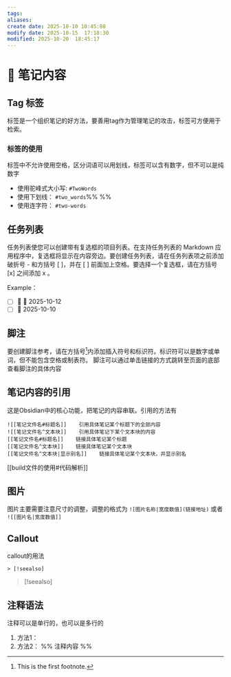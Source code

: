 ```yaml
---
tags:
aliases:
create date: 2025-10-10 10:45:08
modify date: 2025-10-15  17:18:30
modified: 2025-10-20  18:45:17
---
```

# 📝 笔记内容

## Tag 标签

标签是一个组织笔记的好方法，要善用tag作为管理笔记的攻击，标签可方便用于检索。

### 标签的使用
标签中不允许使用空格，区分词语可以用划线，标签可以含有数字，但不可以是纯数字
- 使用驼峰式大小写: `#TwoWords`
- 使用下划线： `#two_words`%%  %%
- 使用连字符： `#two-words`


## 任务列表
任务列表使您可以创建带有复选框的项目列表。在支持任务列表的 Markdown 应用程序中，复选框将显示在内容旁边。要创建任务列表，请在任务列表项之前添加破折号 - 和方括号 [ ]，并在 [ ] 前面加上空格。要选择一个复选框，请在方括号 [x] 之间添加 x 。

Example：
- [ ]  🔺 📅 2025-10-12
- [ ]  🛫 2025-10-10

## 脚注
要创建脚注参考，请在方括号[^1]内添加插入符号和标识符。标识符可以是数字或单词，但不能包含空格或制表符。
脚注可以通过单击链接的方式跳转至页面的底部查看脚注的具体内容


## 笔记内容的引用
这是Obsidian中的核心功能，把笔记的内容串联。引用的方法有
```
![[笔记文件名#标题名]]    引用具体笔记某个标题下的全部内容
![[笔记文件名^文本块]]    引用具体笔记下某个文本块的内容
[[笔记文件名#标题名]]    链接具体笔记某个标题
[[笔记文件名^文本块]]    链接具体笔记某个文本块
[[笔记文件名^文本块|显示别名]]    链接具体笔记某个文本块，并显示别名
```
[[build文件的使用#代码解析]]

## 图片
图片主要需要注意尺寸的调整，调整的格式为 `![图片名称|宽度数值](链接地址)` 或者 `![[图片名|宽度数值]]`

## Callout
callout的用法
```
> [!seealso] 
```
> [!seealso] 

## 注释语法
注释可以是单行的，也可以是多行的
1. 方法1：<!-- 这里是注释的内容 -->
2. 方法2： %% 注释内容 %%


[^1]: This is the first footnote.